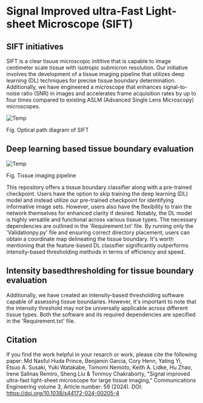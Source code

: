 # Signal Improved ultra-Fast Light-sheet Microscope (SIFT)
## SIFT initiatives
SIFT is a clear tisuue microscopic inititive that is capable to image centimeter scale tissue with isotropic submicron resolution. Our initiative involves the development of a tissue imaging pipeline that utilizes deep learning (DL) techniques for precise tissue boundary determination. Additionally, we have engineered a microscope that enhances signal-to-noise ratio (SNR) in images and accelerates frame acquisition rates by up to four times compared to existing ASLM (Advanced Single Lens Microscopy) microscopes.

![Temp](https://github.com/nasful/SIFT/assets/98116443/1d4757a6-448d-414a-a0ce-95f38edd1182)

Fig. Optical path diagram of SIFT

## Deep learning based tissue boundary evaluation
![Temp](https://github.com/ChakraOpticsLab/SIFT/assets/157768359/4cd070c1-b3f4-403e-b631-8704f13ffb89)

Fig. Tissue imaging pipeline

This repository offers a tissue boundary classifier along with a pre-trained checkpoint. Users have the option to skip training the deep learning (DL) model and instead utilize our pre-trained checkpoint for identifying informative image sets. However, users also have the flexibility to train the network themselves for enhanced clarity if desired. Notably, the DL model is highly versatile and functional across various tissue types. The necessary dependencies are outlined in the 'Requirement.txt' file. By running only the 'Validationpy.py' file and ensuring correct directory placement, users can obtain a coordinate map delineating the tissue boundary. It's worth mentioning that the feature-based DL classifier significantly outperforms intensity-based thresholding methods in terms of efficiency and speed.

## Intensity basedthresholding for tissue boundary evaluation
Additionally, we have created an intensity-based thresholding software capable of assessing tissue boundaries. However, it's important to note that the intensity threshold may not be universally applicable across different tissue types. Both the software and its required dependencies are specified in the 'Requirement.txt' file.

## Citation
If you find the work helpful in your resarch or work, please cite the following paper:
Md Nasful Huda Prince, Benjamin Garcia, Cory Henn, Yating Yi, Etsuo A. Susaki, Yuki Watakabe, Tomomi Nemoto, Keith A. Lidke, Hu Zhao, Irene Salinas Remiro, Sheng Liu & Tonmoy Chakraborty, "Signal improved ultra-fast light-sheet microscope for large tissue imaging," Communications Engineering volume 3, Article number: 59 (2024).
DOI: https://doi.org/10.1038/s44172-024-00205-4
